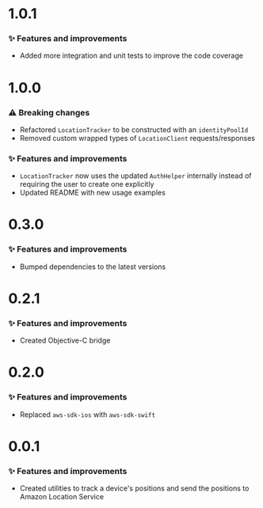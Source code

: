 # 1.0.1

### ✨ Features and improvements

- Added more integration and unit tests to improve the code coverage

# 1.0.0

### ⚠️ Breaking changes

- Refactored `LocationTracker` to be constructed with an `identityPoolId`
- Removed custom wrapped types of `LocationClient` requests/responses

### ✨ Features and improvements

- `LocationTracker` now uses the updated `AuthHelper` internally instead of requiring the user to create one explicitly
- Updated README with new usage examples

# 0.3.0

### ✨ Features and improvements

- Bumped dependencies to the latest versions

# 0.2.1

### ✨ Features and improvements

- Created Objective-C bridge

# 0.2.0

### ✨ Features and improvements

- Replaced `aws-sdk-ios` with `aws-sdk-swift`

# 0.0.1

### ✨ Features and improvements

- Created utilities to track a device's positions and send the positions to Amazon Location Service
